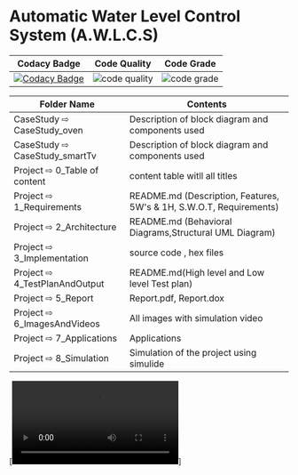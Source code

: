 # Automatic Water Level Control System (A.W.L.C.S)

|Codacy Badge | Code Quality | Code Grade |
|--|--|--|
|[![Codacy Badge](https://app.codacy.com/project/badge/Grade/40439e0fe75d4e999c140fcddc607459)](https://www.codacy.com/gh/vinayvanka/M2_EmbSys/dashboard?utm_source=github.com&amp;utm_medium=referral&amp;utm_content=vinayvanka/M2_EmbSys&amp;utm_campaign=Badge_Grade)|![code quality](https://api.codiga.io/project/31627/score/svg)|![code grade](https://api.codiga.io/project/31627/status/svg)|

| Folder Name | Contents |
|---|---|
| CaseStudy ⇨ CaseStudy_oven| Description of block diagram and components used |
| CaseStudy ⇨ CaseStudy_smartTv| Description of block diagram and components used |
| Project ⇨ 0_Table of content | content table witll all titles |
| Project ⇨ 1_Requirements | README.md (Description, Features, 5W's & 1H, S.W.O.T, Requirements)  |
| Project ⇨ 2_Architecture | README.md (Behavioral Diagrams,Structural UML Diagram) |
| Project ⇨ 3_Implementation | source code , hex files |
| Project ⇨ 4_TestPlanAndOutput | README.md(High level and Low level Test plan) |
| Project ⇨ 5_Report | Report.pdf, Report.dox |
| Project ⇨ 6_ImagesAndVideos | All images with simulation video |
| Project ⇨ 7_Applications | Applications |
| Project ⇨ 8_Simulation | Simulation of the project using simulide |

[![IMAGE ALT TEXT](https://github.com/vinayvanka/M2_EmbSys/blob/main/Project/6_ImagesAndVideos/simulation.mp4)]
